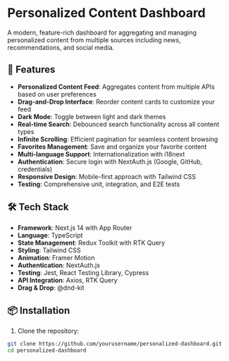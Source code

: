 # Personalized Content Dashboard

A modern, feature-rich dashboard for aggregating and managing personalized content from multiple sources including news, recommendations, and social media.

## 🚀 Features

- **Personalized Content Feed**: Aggregates content from multiple APIs based on user preferences
- **Drag-and-Drop Interface**: Reorder content cards to customize your feed
- **Dark Mode**: Toggle between light and dark themes
- **Real-time Search**: Debounced search functionality across all content types
- **Infinite Scrolling**: Efficient pagination for seamless content browsing
- **Favorites Management**: Save and organize your favorite content
- **Multi-language Support**: Internationalization with i18next
- **Authentication**: Secure login with NextAuth.js (Google, GitHub, credentials)
- **Responsive Design**: Mobile-first approach with Tailwind CSS
- **Testing**: Comprehensive unit, integration, and E2E tests

## 🛠️ Tech Stack

- **Framework**: Next.js 14 with App Router
- **Language**: TypeScript
- **State Management**: Redux Toolkit with RTK Query
- **Styling**: Tailwind CSS
- **Animation**: Framer Motion
- **Authentication**: NextAuth.js
- **Testing**: Jest, React Testing Library, Cypress
- **API Integration**: Axios, RTK Query
- **Drag & Drop**: @dnd-kit

## 📦 Installation

1. Clone the repository:
```bash
git clone https://github.com/yourusername/personalized-dashboard.git
cd personalized-dashboard